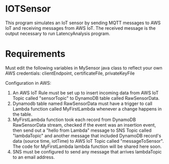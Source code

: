 # IOTSensor
This program simulates an IoT sensor by sending MQTT messages to AWS IoT and receiving messages from AWS IoT.
The received message is the output necessary to run LatencyAnalysis program.

# Requirements
Must edit the following variables in MySensor java class to reflect your own AWS credentials:
clientEndpoint, certificateFile, privateKeyFile  

Configuration in AWS:
1) An AWS IoT Rule must be set up to insert incoming data from AWS IoT Topic called
"sensorTopic" to DynamoDB table called RawSensorData.
2) Dynamodb table named RawSensorData must have a trigger to call Lambda function called
MyFirstLambda whenever a change happens in the table.
3) MyFirstLambda function took each record from DynamoDB RawSensorData stream,
checked if the event was an insertion event, then send out a "hello from Lambda" message to
SNS Topic called "lambdaTopic" and another message that included DynamoDB record's data
(source time, iotTime) to AWS IoT Topic called "messageToSensor". The code for MyFirstLambda lambda function will be shared here soon.
4) SNS must be configured to send any message that arrives lambdaTopic to an email address.

